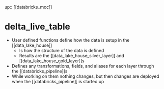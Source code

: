 up:: [[databricks_moc]]

# delta_live_table

- User defined functions define how the data is setup in the [[data_lake_house]]
	- Is how the structure of the data is defined
	- Results are the [[data_lake_house_silver_layer]] and [[data_lake_house_gold_layer]]s
- Defines any transformations, fields, and aliases for each layer through the [[databricks_pipeline]]s
- While working on them nothing changes, but then changes are deployed when the [[databricks_pipeline]] is started up